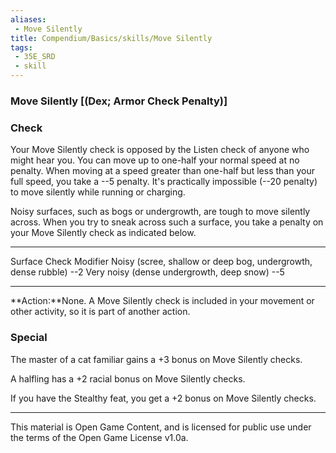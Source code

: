 ```yaml
---
aliases:
 - Move Silently
title: Compendium/Basics/skills/Move Silently
tags: 
 - 35E_SRD
 - skill
---
```

### Move Silently [(Dex; Armor Check Penalty)]

### Check
Your Move Silently check is opposed by the Listen check of
anyone who might hear you. You can move up to one-half your normal speed
at no penalty. When moving at a speed greater than one-half but less
than your full speed, you take a --5 penalty. It's practically
impossible (--20 penalty) to move silently while running or charging.

Noisy surfaces, such as bogs or undergrowth, are tough to move silently
across. When you try to sneak across such a surface, you take a penalty
on your Move Silently check as indicated below.

  --------------------------------------------------------------- ----------------
  Surface                                                         Check Modifier
  Noisy (scree, shallow or deep bog, undergrowth, dense rubble)   --2
  Very noisy (dense undergrowth, deep snow)                       --5
  --------------------------------------------------------------- ----------------

**Action:**None. A Move Silently check is included in your movement or
other activity, so it is part of another action.

### Special
The master of a cat familiar gains a +3 bonus on Move
Silently checks.

A halfling has a +2 racial bonus on Move Silently checks.

If you have the Stealthy feat, you get a +2 bonus on Move Silently
checks.



---



This material is Open Game Content, and is licensed for public use under the terms of the Open Game License v1.0a.

